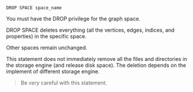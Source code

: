 ```
DROP SPACE space_name
```

You must have the DROP privilege for the graph space.

DROP SPACE deletes everything (all the vertices, edges, indices, and properties) in the specific space.  

Other spaces remain unchanged.

This statement does not immediately remove all the files and directories in the storage engine (and release disk space). The deletion depends on the implement of  different storage engine.

>Be *very* careful with this statement.
